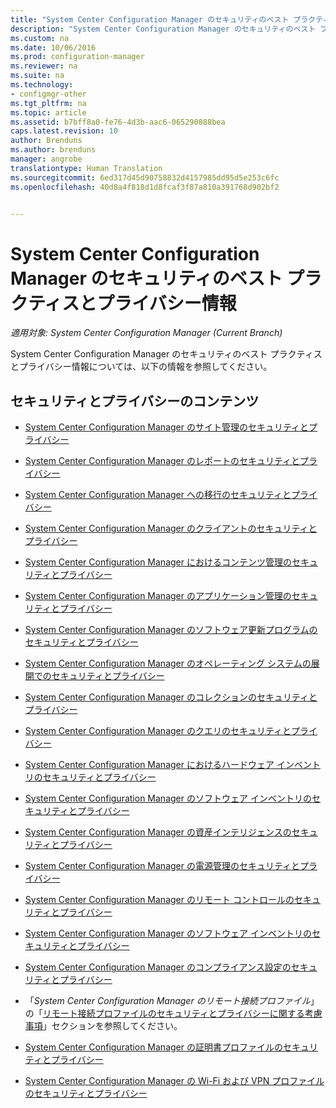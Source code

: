```yaml
---
title: "System Center Configuration Manager のセキュリティのベスト プラクティスとプライバシー情報 | Microsoft Docs"
description: "System Center Configuration Manager のセキュリティのベスト プラクティスとプライバシー情報に関するリソースを参照してください。"
ms.custom: na
ms.date: 10/06/2016
ms.prod: configuration-manager
ms.reviewer: na
ms.suite: na
ms.technology:
- configmgr-other
ms.tgt_pltfrm: na
ms.topic: article
ms.assetid: b7bff8a0-fe76-4d3b-aac6-065290888bea
caps.latest.revision: 10
author: Brenduns
ms.author: brenduns
manager: angrobe
translationtype: Human Translation
ms.sourcegitcommit: 6ed317d45d90758832d4157985dd95d5e253c6fc
ms.openlocfilehash: 40d8a4f818d1d8fcaf3f87a810a391768d902bf2


---
```

# <a name="security-best-practices-and-privacy-information-for-system-center-configuration-manager"></a>System Center Configuration Manager のセキュリティのベスト プラクティスとプライバシー情報

*適用対象: System Center Configuration Manager (Current Branch)*

System Center Configuration Manager のセキュリティのベスト プラクティスとプライバシー情報については、以下の情報を参照してください。  

## <a name="security-and-privacy-content"></a>セキュリティとプライバシーのコンテンツ  

-   [System Center Configuration Manager のサイト管理のセキュリティとプライバシー](../../../core/plan-design/hierarchy/security-and-privacy-for-site-administration.md)  

-   [System Center Configuration Manager のレポートのセキュリティとプライバシー](../../../core/servers/manage/security-and-privacy-for-reporting.md)  

-   [System Center Configuration Manager への移行のセキュリティとプライバシー](../../../core/migration/security-and-privacy-for-migration.md)  

-   [System Center Configuration Manager のクライアントのセキュリティとプライバシー](../../../core/clients/deploy/plan/security-and-privacy-for-clients.md)  

-   [System Center Configuration Manager におけるコンテンツ管理のセキュリティとプライバシー](../../../core/plan-design/hierarchy/security-and-privacy-for-content-management.md)  

-   [System Center Configuration Manager のアプリケーション管理のセキュリティとプライバシー](../../../apps/plan-design/security-and-privacy-for-application-management.md)  

-   [System Center Configuration Manager のソフトウェア更新プログラムのセキュリティとプライバシー](../../../sum/plan-design/security-and-privacy-for-software-updates.md)  

-   [System Center Configuration Manager のオペレーティング システムの展開でのセキュリティとプライバシー](../../../osd/plan-design/security-and-privacy-for-operating-system-deployment.md)  

-   [System Center Configuration Manager のコレクションのセキュリティとプライバシー](../../../core/clients/manage/collections/security-and-privacy-for-collections.md)  

-   [System Center Configuration Manager のクエリのセキュリティとプライバシー](../../../core/servers/manage/security-and-privacy-for-queries.md)  

-   [System Center Configuration Manager におけるハードウェア インベントリのセキュリティとプライバシー](../../../core/clients/manage/inventory/security-and-privacy-for-hardware-inventory.md)  

-   [System Center Configuration Manager のソフトウェア インベントリのセキュリティとプライバシー](../../../core/clients/manage/inventory/security-and-privacy-for-software-inventory.md)  

-   [System Center Configuration Manager の資産インテリジェンスのセキュリティとプライバシー](../../../core/clients/manage/asset-intelligence/security-and-privacy-for-asset-intelligence.md)  

-   [System Center Configuration Manager の電源管理のセキュリティとプライバシー](../../../core/clients/manage/power/security-and-privacy-for-power-management.md)  

-   [System Center Configuration Manager のリモート コントロールのセキュリティとプライバシー](../../../core/clients/manage/remote-control/security-and-privacy-for-remote-control.md)  

-   [System Center Configuration Manager のソフトウェア インベントリのセキュリティとプライバシー](../../../core/clients/manage/inventory/security-and-privacy-for-software-inventory.md)  

-   [System Center Configuration Manager のコンプライアンス設定のセキュリティとプライバシー](../../../compliance/plan-design/security-and-privacy-for-compliance-settings.md)  

-   「*System Center Configuration Manager のリモート接続プロファイル*」の「[リモート接続プロファイルのセキュリティとプライバシーに関する考慮事項](/sccm/compliance/deploy-use/create-remote-connection-profiles)」セクションを参照してください。  

-   [System Center Configuration Manager の証明書プロファイルのセキュリティとプライバシー](../../../protect/plan-design/security-and-privacy-for-certificate-profiles.md)  

-   [System Center Configuration Manager の Wi-Fi および VPN プロファイルのセキュリティとプライバシー](../../../protect/plan-design/security-and-privacy-for-wifi-vpn-profiles.md)  



<!--HONumber=Dec16_HO3-->


